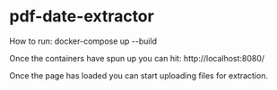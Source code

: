# pdf-date-extractor

How to run:
docker-compose up --build

Once the containers have spun up you can hit:
http://localhost:8080/

Once the page has loaded you can start uploading files for extraction.
